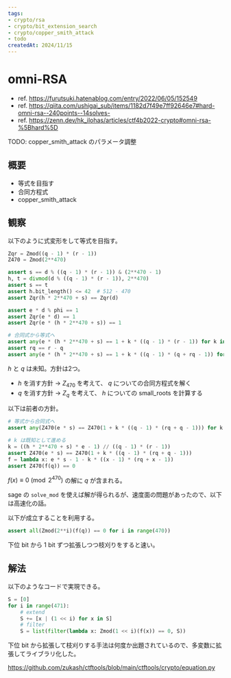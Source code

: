 ```yaml
---
tags:
- crypto/rsa
- crypto/bit_extension_search
- crypto/copper_smith_attack
- todo
createdAt: 2024/11/15
---
```


# omni-RSA

* ref. <https://furutsuki.hatenablog.com/entry/2022/06/05/152549>
* ref. <https://qiita.com/ushigai_sub/items/1182d7f49e7ff92646e7#hard-omni-rsa--240points--14solves->
* ref. <https://zenn.dev/hk_ilohas/articles/ctf4b2022-crypto#omni-rsa-%5Bhard%5D>

TODO: copper_smith_attack のパラメータ調整

## 概要

* 等式を目指す
* 合同方程式
* copper_smith_attack

## 観察

以下のように式変形をして等式を目指す。

```python
Zqr = Zmod((q - 1) * (r - 1))
Z470 = Zmod(2**470)

assert s == d % ((q - 1) * (r - 1)) & (2**470 - 1)
h, t = divmod(d % ((q - 1) * (r - 1)), 2**470)
assert s == t
assert h.bit_length() <= 42  # 512 - 470
assert Zqr(h * 2**470 + s) == Zqr(d)

assert e * d % phi == 1
assert Zqr(e * d) == 1
assert Zqr(e * (h * 2**470 + s)) == 1

# 合同式から等式へ
assert any(e * (h * 2**470 + s) == 1 + k * ((q - 1) * (r - 1)) for k in range(e + 1))
assert rq == r - q
assert any(e * (h * 2**470 + s) == 1 + k * ((q - 1) * (q + rq - 1)) for k in range(e + 1))
```

$h$ と $q$ は未知。方針は2つ。

* $h$ を消す方針 → $Z_{470}$ を考えて、 $q$ についての合同方程式を解く
* $q$ を消す方針 → $Z_{q}$ を考えて、 $h$ についての small_roots を計算する

以下は前者の方針。

```python
# 等式から合同式へ
assert any(Z470(e * s) == Z470(1 + k * ((q - 1) * (rq + q - 1))) for k in range(e + 1))

# k は既知として進める
k = ((h * 2**470 + s) * e - 1) // ((q - 1) * (r - 1))
assert Z470(e * s) == Z470(1 + k * ((q - 1) * (rq + q - 1)))
f = lambda x: e * s - 1 - k * ((x - 1) * (rq + x - 1))
assert Z470(f(q)) == 0
```

$f(x) \equiv 0 \pmod {2^{470}}$ の解に $q$ が含まれる。

sage の `solve_mod` を使えば解が得られるが、速度面の問題があったので、以下は高速化の話。

以下が成立することを利用する。

```python
assert all(Zmod(2**i)(f(q)) == 0 for i in range(470))
```

下位 bit から 1 bit ずつ拡張しつつ枝刈りをすると速い。

## 解法

以下のようなコードで実現できる。

```python
S = [0]
for i in range(471):
    # extend
    S += [x | (1 << i) for x in S]
    # filter
    S = list(filter(lambda x: Zmod(1 << i)(f(x)) == 0, S))
```

下位 bit から拡張して枝刈りする手法は何度か出題されているので、多変数に拡張してライブラリ化した。

<https://github.com/zukash/ctftools/blob/main/ctftools/crypto/equation.py>
